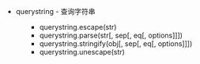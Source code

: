 <ul>
<li>querystring - 查询字符串
<ul>
<ul>
<li>querystring.escape(str)</li>
<li>querystring.parse(str[, sep[, eq[, options]]])</li>
<li>querystring.stringify(obj[, sep[, eq[, options]]])</li>
<li>querystring.unescape(str)</li>
</ul>
</ul>
</li>
</ul>
